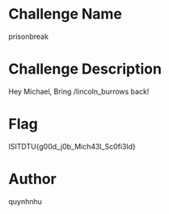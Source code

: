# Challenge Name 

prisonbreak

# Challenge Description

Hey Michael,
Bring /lincoln_burrows back!

# Flag

ISITDTU{g00d_j0b_Mich43l_Sc0fi3ld}

# Author

quynhnhu

